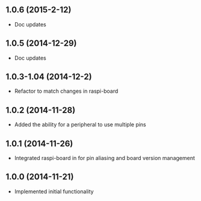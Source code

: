 ## 1.0.6 (2015-2-12)

- Doc updates

## 1.0.5 (2014-12-29)

- Doc updates

## 1.0.3-1.04 (2014-12-2)

- Refactor to match changes in raspi-board

## 1.0.2 (2014-11-28)

- Added the ability for a peripheral to use multiple pins

## 1.0.1 (2014-11-26)

- Integrated raspi-board in for pin aliasing and board version management

## 1.0.0 (2014-11-21)

- Implemented initial functionality
